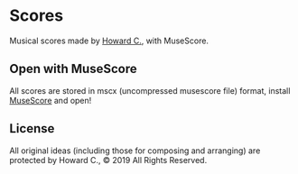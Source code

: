 # Scores

Musical scores made by [Howard C.](https://musescore.com/howard_c_), with MuseScore.

## Open with MuseScore

All scores are stored in mscx (uncompressed musescore file) format, install [MuseScore](https://musescore.org/download/) and open!

## License

All original ideas (including those for composing and arranging) are protected by Howard C., © 2019 All Rights Reserved.
